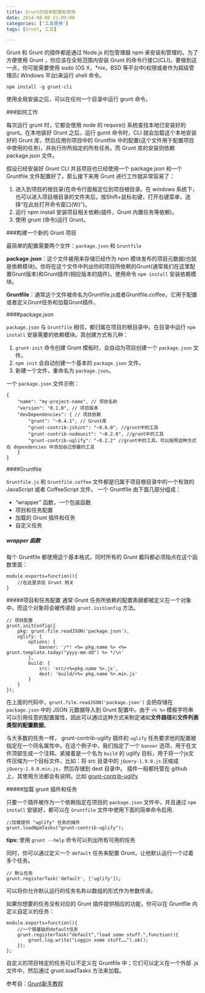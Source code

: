 ```yaml
---
title: Grunt的简单配置和使用
date: 2014-08-08 21:09:00
categories: ['工具使用']
tags: [Grunt, 工具]

---
```


Grunt 和 Grunt 的插件都是通过 Node.js 的包管理器 npm 来安装和管理的。为了方便使用 Grunt ，你应该在全局范围内安装 Grunt 的命令行接口(CLI)。要做到这一点，你可能需要使用 sudo (OS X，*nix，BSD 等平台中)权限或者作为超级管理员( Windows 平台)来运行 shell 命令。

    npm install -g grunt-cli
   
使用全局安装之后，可以在任何一个目录中运行 grunt 命令。

###如何工作

每次运行 grunt 时，它都会使用 node 的 require() 系统查找本地已安装好的 grunt。在本地装好 Grunt 之后，运行 gurnt 命令时，CLI 就会加载这个本地安装好的 Grunt 库，然后应用你项目中的 Gruntfile 中的配置(这个文件用于配置项目中使用的任务)，并执行你所指定的所有任务。而 Grunt 库的安装则依赖 package.json 文件。

假设已经安装好 Grunt CLI 并且项目也已经使用一个 package.json 和一个 Gruntfile 文件配置好了，那么接下来用 Grunt 进行工作就非常容易了：


1. 进入到项目的根目录(在命令行面板定位到项目根目录。在 windows 系统下，也可以进入项目根目录的文件夹后，按Shift+鼠标右键，打开右键菜单，选择“在此处打开命令窗口(W)”)。
2. 运行 npm install 安装项目相关依赖(插件，Grunt 内置任务等依赖)。
3. 使用 grunt (命令)运行 Grunt。

###构建一个新的 Grunt 项目

最简单的配置需要两个文件：`package.json` 和 `Gruntfile`

**package.json**：这个文件被用来存储已经作为 npm 模块发布的项目元数据(也就是依赖模块)。你将在这个文件中列出你的项目所依赖的Grunt(通常我们在这里配置Grunt版本)和Grunt插件(相应版本的插件)。使用命令 `npm install` 安装依赖模块。

**Gruntfile**：通常这个文件被命名为Gruntfile.js或者Gruntfile.coffee，它用于配置或者定义Grunt任务和加载Grunt插件。

####package.json

`package.json` 与 `Gruntfile` 相邻，都归属在项目的根目录中。在目录中运行 `npm install` 安装需要的依赖模块。其创建方式有几种：

1. `grunt-init` 命令创建 Grunt 模板时，会自动为项目创建一个 `package.json` 文件。
2. `npm init` 会自动创建一个基本的 `package.json` 文件。
3. 新建一个文件，重命名为 `package.json`。

一个 `package.json` 文件示例：

    {
        "name": "my-project-name", // 项目名称
        "version": "0.1.0", // 项目版本
        "devDependencies": { // 项目依赖
            "grunt": "~0.4.1", // Grunt库
            "grunt-contrib-jshint": "~0.6.0", //grunt中的工具
            "grunt-contrib-nodeunit": "~0.2.0", //grunt中的工具
            "grunt-contrib-uglify": "~0.2.2" //grunt中的工具，可以按照这种方式在 dependencies 中添加自己想要的工具
        }
    }
   
####Gruntfile

`Gruntfile.js` 和 `Gruntfile.coffee` 文件都是归属于项目根目录中的一个有效的 JavaScript 或者 CoffeeScript 文件。 
一个 Gruntfile 由下面几部分组成：
* “wrapper” 函数，一个包装函数
* 项目和任务配置
* 加载的 Grunt 插件和任务
* 自定义任务

##### wrapper 函数
每个 Gruntfile 都使用这个基本格式，同时所有的 Grunt 戴玛都必须指点在这个函数里面：

    module.exports=function(){
        //在这里添加 Grunt 相关
    }

#####项目和任务配置
通常 Grunt 任务所依赖的配置素据都被定义在一个对象中，而这个对象将会被传递给 `grunt.initConfig` 方法。

    // 项目配置
    grunt.initConfig({
        pkg: grunt.file.readJSON('package.json'),
        uglify: {
            options: {
                banner: '/*! <%= pkg.name %> <%= grunt.template.today("yyyy-mm-dd") %> */\n'
            },
            build: {
                src: 'src/<%=pkg.name %>.js',
                dest: 'build/<%= pkg.name %>.min.js'
            }
        }
    });

在上面的代码中，`grunt.file.readJSON('package.json')` 会把存储在 `package.json` 中的 JSON 元数据导入到 Grunt 配置中。由于 `<% %>` 模板字符串可以引用任意的配置属性，因此可以通过这种方式来制定诸如**文件路径**和**文件列表类型的配置数据**。

与大多数的任务一样， grunt-contrib-uglify 插件的 `uglify` 任务要求他的配置被指定在一个同名属性中。在这个例子中，我们指定了一个 `banner` 选项，用于在文件顶部生成一个注释。紧接着是一个名为 `build` 的 uglify 目标，用于将一个js文件压缩为一个目标文件，比如：将 src 目录中的 `jQuery-1.9.0.js` 压缩成 `jQuery-1.9.0.min.js`，然后存储到 dest 目录中。
插件一般都托管在 github 上，其使用方法都会有说明。比如 [grunt-contrib-uglify](https://github.com/gruntjs/grunt-contrib-uglify)

#####加载 grunt 插件和任务

只要一个插件被作为一个依赖指定在项目的 `package.json` 文件中，并且通过 `npm install` 安装好，都可以在 `Gruntfile` 文件中使用下面的简单命令启用.

    //加载提供 "uglify" 任务的插件
    grunt.loadNpmTasks("grunt-contrib-uglify");
   
**tips:** 使用 `grunt --help` 命令可以列出所有可用的任务

同时，你可以通过定义一个 `default` 任务来配置 Grunt，让他默认运行一个过着多个任务。

    // 默认任务
    grunt.registerTask('default', ['uglify']);
   
可以将你允许默认运行的任务名称以数组的形式作为参数传递。


如果你想要的任务没有对应的 Grunt 插件提供相应的功能，你可以在 Gruntfile 内定义自定义的任务：

    module.exports=function(){
        //一个很基础的default任务
        grunt.registerTask("default","load some stuff.",function(){
            grunt.log.write("Loggin some stuff……").ok();
        });
    };
   
自定义的项目特定的任务可以不定义在 Gruntfile 中；它们可以定义在一个外部 .js 文件中，然后通过 grunt.loadTasks 方法来加载。
   
参考自：[Grunt新手教程](http://www.gruntjs.org/docs/getting-started.html)